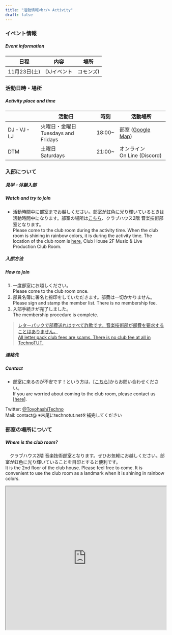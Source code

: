 ```yaml
---
title: "活動情報<br/> Activity"
draft: false
---
```


### イベント情報
##### Event information
| 日程 | 内容 | 場所 |
| ---- | --- | -- |
| 11月23日(土) | DJイベント | コモンズⅠ |

### 活動日時・場所
##### Activity place and time
|   | 活動日 | 時刻 | 活動場所 |
| --- | --- | --- | --- |
| DJ・VJ・LJ | 火曜日・金曜日<br/> Tuesdays and Fridays | 18:00~ | 部室 ([Google Map](https://goo.gl/maps/pUKCNobbwnuHhd5G7)) |
| DTM | 土曜日<br/>Saturdays | 21:00~ | オンライン<br/>On Line (Discord) |

### 入部について
##### 見学・体験入部
##### Watch and try to join
- 活動時間中に部室までお越しください。部室が虹色に光り輝いているときは活動時間中になります。部室の場所は[こちら](https://goo.gl/maps/pUKCNobbwnuHhd5G7)、クラブハウス2階 音楽技術部室となります。<br/> Please come to the club room during the activity time. When the club room is shining in rainbow colors, it is during the activity time. The location of the club room is [here](https://goo.gl/maps/pUKCNobbwnuHhd5G7), Club House 2F Music & Live Production Club Room.
##### 入部方法
##### How to join
1. 一度部室にお越しください。<br/> Please come to the club room once.
2. 部員名簿に署名と捺印をしていただきます。部費は一切かかりません。<br/> Please sign and stamp the member list. There is no membership fee.
3. 入部手続きが完了しました。<br/> The membership procedure is complete.
> [レターパックで部費送れはすべて詐欺です。音楽技術部が部費を要求することはありません。<br/>All letter pack club fees are scams. There is no club fee at all in TechnoTUT.](/yosanoakiko)  

##### 連絡先
##### Contact
- 部室に来るのが不安です！という方は、[[こちら](/contact)]からお問い合わせください。<br/> If you are worried about coming to the club room, please contact us [[here](/contact)].

 Twitter: [@ToyohashiTechno](https://twitter.com/ToyohashiTechno)  
 Mail: contact@ ※末尾にtechnotut.netを補完してください  

### 部室の場所について
##### Where is the club room?
　クラブハウス2階 音楽技術部室となります。ぜひお気軽にお越しください。部室が虹色に光り輝いていることを目印とすると便利です。  
It is the 2nd floor of the club house. Please feel free to come. It is convenient to use the club room as a landmark when it is shining in rainbow colors.
<dl>
<iframe src="https://www.google.com/maps/embed?pb=!1m17!1m12!1m3!1d3280.163613237997!2d137.406626!3d34.701053!2m3!1f0!2f0!3f0!3m2!1i1024!2i768!4f13.1!3m2!1m1!2zMzTCsDQyJzAzLjgiTiAxMzfCsDI0JzIzLjkiRQ!5e0!3m2!1sja!2sjp!4v1678476006193!5m2!1sja!2sjp" width="100%" height="450" loading="lazy" referrerpolicy="no-referrer-when-downgrade"></iframe>
</dl>